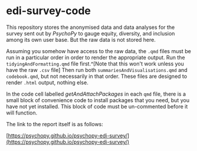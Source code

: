 # edi-survey-code

This repository stores the anonymised data and data analyses for the survey sent out by *PsychoPy* to gauge equity, diversity, and inclusion among its own user base. But the raw data is not stored here.

Assuming you somehow have access to the raw data, the `.qmd` files must be run in a particular order in order to render the appropriate output. Run the `tidyingAndFormatting.qmd` file first.^[Note that this won't work unless you have the raw `.csv` file] Then run both `summariesAndVisualisations.qmd` and `codebook.qmd`, but not necessarily in that order. These files are designed to render `.html` output, nothing else.

In the code cell labelled *getAndAttachPackages* in each `qmd` file, there is a small block of convenience code to install packages that you need, but you have not yet installed. This block of code must be un-commented before it will function.

The link to the report itself is as follows:

[https://psychopy.github.io/psychopy-edi-survey/](https://psychopy.github.io/psychopy-edi-survey/)